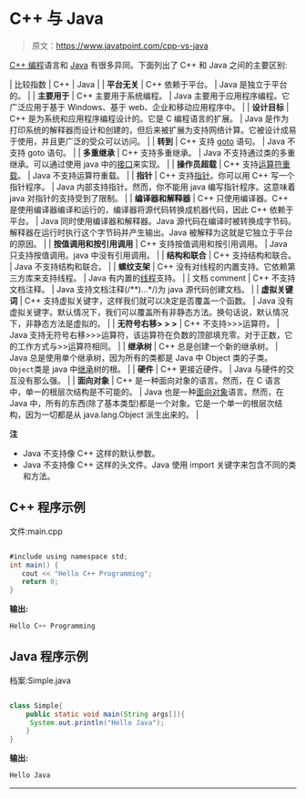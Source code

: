# C++ 与 Java

> 原文：<https://www.javatpoint.com/cpp-vs-java>

[C++ 编程](cpp-tutorial)语言和 [Java](java-tutorial) 有很多异同。下面列出了 C++ 和 Java 之间的主要区别:

| 比较指数 | C++ | Java |
| **平台无关** | C++ 依赖于平台。 | Java 是独立于平台的。 |
| **主要用于** | C++ 主要用于系统编程。 | Java 主要用于应用程序编程。它广泛应用于基于 Windows、基于 web、企业和移动应用程序中。 |
| **设计目标** | C++ 是为系统和应用程序编程设计的。它是 C 编程语言的扩展。 | Java 是作为打印系统的解释器而设计和创建的，但后来被扩展为支持网络计算。它被设计成易于使用，并且更广泛的受众可以访问。 |
| **转到** | C++ 支持 [goto](cpp-goto-statement) 语句。 | Java 不支持 goto 语句。 |
| **多重继承** | C++ 支持多重继承。 | Java 不支持通过类的多重继承。可以通过使用 java 中的[接口](interface-in-java)来实现。 |
| **操作员超载** | C++ 支持[运算符重载](cpp-overloading)。 | Java 不支持运算符重载。 |
| **指针** | C++ 支持[指针](cpp-pointers)。你可以用 C++ 写一个指针程序。 | Java 内部支持指针。然而，你不能用 java 编写指针程序。这意味着 java 对指针的支持受到了限制。 |
| **编译器和解释器** | C++ 只使用编译器。C++ 是使用编译器编译和运行的，编译器将源代码转换成机器代码，因此 C++ 依赖于平台。 | Java 同时使用编译器和解释器。Java 源代码在编译时被转换成字节码。解释器在运行时执行这个字节码并产生输出。Java 被解释为这就是它独立于平台的原因。 |
| **按值调用和按引用调用** | C++ 支持按值调用和按引用调用。 | Java 只支持按值调用。java 中没有引用调用。 |
| **结构和联合** | C++ 支持结构和联合。 | Java 不支持结构和联合。 |
| **螺纹支架** | C++ 没有对线程的内置支持。它依赖第三方库来支持线程。 | Java 有内置的[线程](multithreading-in-java)支持。 |
| 文档 comment | C++ 不支持文档注释。 | Java 支持文档注释(/**)...*/)为 java 源代码创建文档。 |
| **虚拟关键词** | C++ 支持虚拟关键字，这样我们就可以决定是否覆盖一个函数。 | Java 没有虚拟关键字。默认情况下，我们可以覆盖所有非静态方法。换句话说，默认情况下，非静态方法是虚拟的。 |
| **无符号右移> > >** | C++ 不支持>>>运算符。 | Java 支持无符号右移>>>运算符，该运算符在负数的顶部填充零。对于正数，它的工作方式与>>运算符相同。 |
| **继承树** | C++ 总是创建一个新的继承树。 | Java 总是使用单个继承树，因为所有的类都是 Java 中 Object 类的子类。`Object`类是 java 中[继承](inheritance-in-java)树的根。 |
| **硬件** | C++ 更接近硬件。 | Java 与硬件的交互没有那么强。 |
| **面向对象** | C++ 是一种面向对象的语言。然而，在 C 语言中，单一的根层次结构是不可能的。 | Java 也是一种[面向对象](java-oops-concepts)语言。然而，在 Java 中，所有的东西(除了基本类型)都是一个对象。它是一个单一的根层次结构，因为一切都是从 java.lang.Object 派生出来的。 |

**注**

*   Java 不支持像 C++ 这样的默认参数。
*   Java 不支持像 C++ 这样的头文件。Java 使用 import 关键字来包含不同的类和方法。

## C++ 程序示例

文件:main.cpp

```java

#include using namespace std;
int main() {
   cout << "Hello C++ Programming";
   return 0;
} 
```

**输出:**

```java
Hello C++ Programming

```

## Java 程序示例

档案:Simple.java

```java

class Simple{
    public static void main(String args[]){
     System.out.println("Hello Java");
    }
}

```

**输出:**

```java
Hello Java

```

* * *